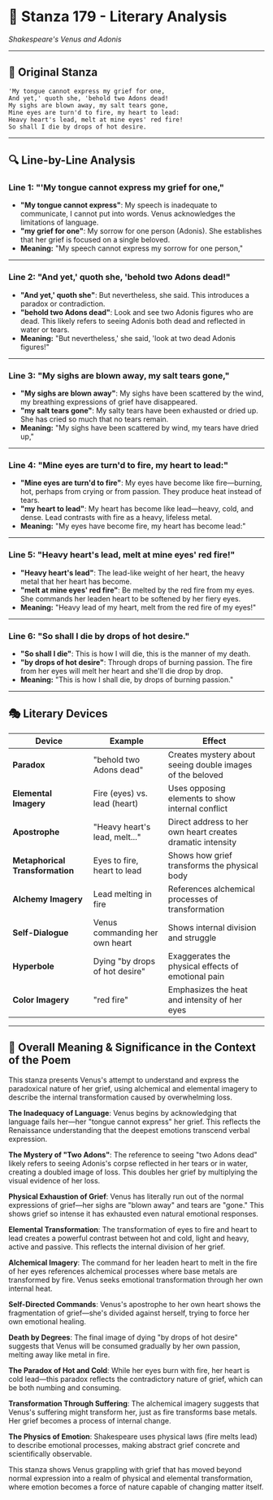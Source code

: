 # 🌹 Stanza 179 - Literary Analysis
*Shakespeare's Venus and Adonis*

---

## 📖 Original Stanza
```
'My tongue cannot express my grief for one,        
And yet,' quoth she, 'behold two Adons dead!
My sighs are blown away, my salt tears gone,
Mine eyes are turn'd to fire, my heart to lead:    
Heavy heart's lead, melt at mine eyes' red fire!
So shall I die by drops of hot desire.
```

---

## 🔍 Line-by-Line Analysis

### Line 1: "'My tongue cannot express my grief for one,"
*   **"My tongue cannot express"**: My speech is inadequate to communicate, I cannot put into words. Venus acknowledges the limitations of language.
*   **"my grief for one"**: My sorrow for one person (Adonis). She establishes that her grief is focused on a single beloved.
*   **Meaning:** "My speech cannot express my sorrow for one person,"

---

### Line 2: "And yet,' quoth she, 'behold two Adons dead!"
*   **"And yet,' quoth she"**: But nevertheless, she said. This introduces a paradox or contradiction.
*   **"behold two Adons dead"**: Look and see two Adonis figures who are dead. This likely refers to seeing Adonis both dead and reflected in water or tears.
*   **Meaning:** "But nevertheless,' she said, 'look at two dead Adonis figures!"

---

### Line 3: "My sighs are blown away, my salt tears gone,"
*   **"My sighs are blown away"**: My sighs have been scattered by the wind, my breathing expressions of grief have disappeared.
*   **"my salt tears gone"**: My salty tears have been exhausted or dried up. She has cried so much that no tears remain.
*   **Meaning:** "My sighs have been scattered by wind, my tears have dried up,"

---

### Line 4: "Mine eyes are turn'd to fire, my heart to lead:"
*   **"Mine eyes are turn'd to fire"**: My eyes have become like fire—burning, hot, perhaps from crying or from passion. They produce heat instead of tears.
*   **"my heart to lead"**: My heart has become like lead—heavy, cold, and dense. Lead contrasts with fire as a heavy, lifeless metal.
*   **Meaning:** "My eyes have become fire, my heart has become lead:"

---

### Line 5: "Heavy heart's lead, melt at mine eyes' red fire!"
*   **"Heavy heart's lead"**: The lead-like weight of her heart, the heavy metal that her heart has become.
*   **"melt at mine eyes' red fire"**: Be melted by the red fire from my eyes. She commands her leaden heart to be softened by her fiery eyes.
*   **Meaning:** "Heavy lead of my heart, melt from the red fire of my eyes!"

---

### Line 6: "So shall I die by drops of hot desire."
*   **"So shall I die"**: This is how I will die, this is the manner of my death.
*   **"by drops of hot desire"**: Through drops of burning passion. The fire from her eyes will melt her heart and she'll die drop by drop.
*   **Meaning:** "This is how I shall die, by drops of burning passion."

---

## 🎭 Literary Devices

| Device | Example | Effect |
|--------|---------|--------|
| **Paradox** | "behold two Adons dead" | Creates mystery about seeing double images of the beloved |
| **Elemental Imagery** | Fire (eyes) vs. lead (heart) | Uses opposing elements to show internal conflict |
| **Apostrophe** | "Heavy heart's lead, melt..." | Direct address to her own heart creates dramatic intensity |
| **Metaphorical Transformation** | Eyes to fire, heart to lead | Shows how grief transforms the physical body |
| **Alchemy Imagery** | Lead melting in fire | References alchemical processes of transformation |
| **Self-Dialogue** | Venus commanding her own heart | Shows internal division and struggle |
| **Hyperbole** | Dying "by drops of hot desire" | Exaggerates the physical effects of emotional pain |
| **Color Imagery** | "red fire" | Emphasizes the heat and intensity of her eyes |

---

## 🎯 Overall Meaning & Significance in the Context of the Poem

This stanza presents Venus's attempt to understand and express the paradoxical nature of her grief, using alchemical and elemental imagery to describe the internal transformation caused by overwhelming loss.

**The Inadequacy of Language**: Venus begins by acknowledging that language fails her—her "tongue cannot express" her grief. This reflects the Renaissance understanding that the deepest emotions transcend verbal expression.

**The Mystery of "Two Adons"**: The reference to seeing "two Adons dead" likely refers to seeing Adonis's corpse reflected in her tears or in water, creating a doubled image of loss. This doubles her grief by multiplying the visual evidence of her loss.

**Physical Exhaustion of Grief**: Venus has literally run out of the normal expressions of grief—her sighs are "blown away" and tears are "gone." This shows grief so intense it has exhausted even natural emotional responses.

**Elemental Transformation**: The transformation of eyes to fire and heart to lead creates a powerful contrast between hot and cold, light and heavy, active and passive. This reflects the internal division of her grief.

**Alchemical Imagery**: The command for her leaden heart to melt in the fire of her eyes references alchemical processes where base metals are transformed by fire. Venus seeks emotional transformation through her own internal heat.

**Self-Directed Commands**: Venus's apostrophe to her own heart shows the fragmentation of grief—she's divided against herself, trying to force her own emotional healing.

**Death by Degrees**: The final image of dying "by drops of hot desire" suggests that Venus will be consumed gradually by her own passion, melting away like metal in fire.

**The Paradox of Hot and Cold**: While her eyes burn with fire, her heart is cold lead—this paradox reflects the contradictory nature of grief, which can be both numbing and consuming.

**Transformation Through Suffering**: The alchemical imagery suggests that Venus's suffering might transform her, just as fire transforms base metals. Her grief becomes a process of internal change.

**The Physics of Emotion**: Shakespeare uses physical laws (fire melts lead) to describe emotional processes, making abstract grief concrete and scientifically observable.

This stanza shows Venus grappling with grief that has moved beyond normal expression into a realm of physical and elemental transformation, where emotion becomes a force of nature capable of changing matter itself.

